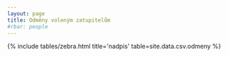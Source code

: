 ```yaml
---
layout: page
title: Odměny voleným zatupitelům
#rbar: people
---
```


{% include tables/zebra.html title='nadpis' table=site.data.csv.odmeny %}
